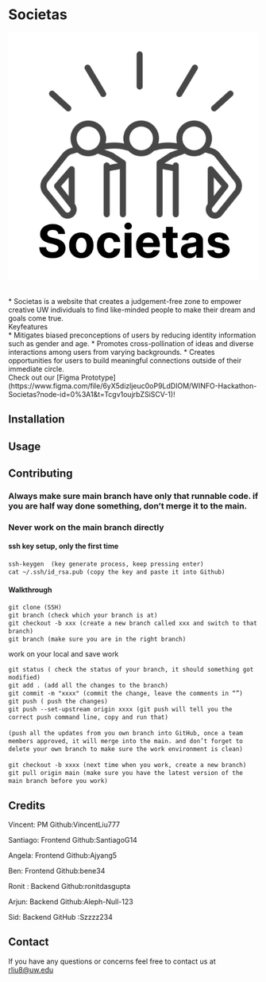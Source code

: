 # Societas

![Societas Logo](/img/SCR-20230408-ldac.png)

<br>
* Societas is a website that creates a judgement-free zone to empower creative UW individuals to find like-minded people to make their dream and goals come true.
<br>
Keyfeatures
<br>
* Mitigates biased preconceptions of users by reducing identity information such as gender and age.
* Promotes cross-pollination of ideas and diverse interactions among users from varying backgrounds. 
* Creates opportunities for users to build meaningful connections outside of their immediate circle.
<br>
Check out our [Figma Prototype](https://www.figma.com/file/6yX5dizljeuc0oP9LdDIOM/WINFO-Hackathon-Societas?node-id=0%3A1&t=Tcgv1oujrbZSiSCV-1)!
<br>

## Installation

## Usage

## Contributing

### Always make sure main branch have only that runnable code. if you are half way done something, don’t merge it to the main.

### Never work on the main branch directly

#### ssh key setup, only the first time

```
ssh-keygen  (key generate process, keep pressing enter)
cat ~/.ssh/id_rsa.pub (copy the key and paste it into Github)
```

#### Walkthrough

```
git clone (SSH)
git branch (check which your branch is at)
git checkout -b xxx (create a new branch called xxx and switch to that branch)
git branch (make sure you are in the right branch)
```

work on your local and save work

```
git status ( check the status of your branch, it should something got modified)
git add . (add all the changes to the branch)
git commit -m "xxxx" (commit the change, leave the comments in “”)
git push ( push the changes)
git push --set-upstream origin xxxx (git push will tell you the correct push command line, copy and run that)

(push all the updates from you own branch into GitHub, once a team members approved, it will merge into the main. and don’t forget to delete your own branch to make sure the work environment is clean)

git checkout -b xxxx (next time when you work, create a new branch)
git pull origin main (make sure you have the latest version of the main branch before you work)
```

## Credits

Vincent: PM Github:VincentLiu777

Santiago: Frontend Github:SantiagoG14

Angela: Frontend Github:Ajyang5

Ben: Frontend Github:bene34

Ronit : Backend Github:ronitdasgupta

Arjun: Backend Github:Aleph-Null-123

Sid: Backend GitHub :Szzzz234

## Contact

If you have any questions or concerns feel free to contact us at rliu8@uw.edu
